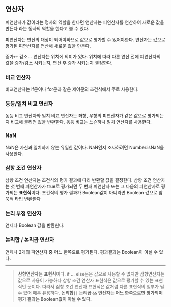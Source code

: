 ## 연산자

피연산자가 값이라는 명사의 역할을 한다면 연산자는 피연산자를 연산하여 새로운 값을 만든다 라는 동사의 역할을 한다고 볼 수 있다.

피연산자는 연산의 대상이 되어야하므로 값으로 평가할 수 있어야한다.
연산자는 값으로 평가된 피연산자를 연산해 새로운 값을 만든다.

증가`++` 감소`--` 연산자는 위치에 의미가 있다.
위치에 따라 다른 연산 전에 피연산자의 값을 증가/감소 시키는지, 연산 후 증가 시키는지 결정한다.

### 비교 연산자
비교연산자는 if문이나 for문과 같은 제어문의 조건식에서 주로 사용한다.

### 동등/일치 비교 연산자
동등 비교 연산자와 일치 비교 연산자는 좌항, 우항의 피연산자가 같은 값으로 평가되는지 비교해 불리언 값을 반환한다. 
동등 비교는 느슨하니 일치 연산자를 사용한다.

### NaN
NaN은 자신과 일치하지 않는 유일한 값이다.
NaN인지 조사하려면 Number.isNaN을 사용한다.

### 삼항 조건 연산자
삼항 조건 연산자는 조건식의 평가 결과에 따라 반환할 값을 결정한다.
삼항 조건 연산자는 첫 번째 피연산자가 true로 평가되면 두 번째 피연산자 또는 그 다음의 피연산자로 평가되는 **표현식**이다.
조건식의 평가 결과가 Boolean값이 아니라면 Boolean 값으로 암묵적 타입 변환한다

### 논리 부정 연산자
연제나 Boolean 값을 반환한다.


### 논리합 / 논리곱 연산자
언제나 2개의 피연산자 중 어느 한쪽으로 평가된다.
평과결과는 Boolean이 아닐 수 있다.

___



> **삼항연산자**는 **표현식**이다. if ... else문은 값으로 사용할 수 없지만 삼항연산자는 값으로 사용이 가능하다
삼항 조건 연산자 표현식은 값으로 평가할 수 있는 표현식인 문이다. 따라서 삼항 조건 연산자 표현식은 값처럼 다른 표현식의 일부가 될 수 있어 매우 유용하다.
**논리합`||` 논리곱 `&&` 연산자는 어느 한쪽으로만 평가되며 평가 결과는 Boolean값이 아닐 수 있다.**
